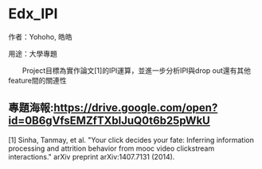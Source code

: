 # Edx_IPI

作者：Yohoho, 皓皓

用途：大學專題

　　Project目標為實作論文[1]的IPI運算，並進一步分析IPI與drop out還有其他feature間的關連性
  
專題海報:https://drive.google.com/open?id=0B6gVfsEMZfTXblJuQ0t6b25pWkU
------------------------------------------------------------------------------------------
[1] Sinha, Tanmay, et al. "Your click decides your fate: Inferring information processing and attrition behavior from mooc video clickstream interactions." arXiv preprint arXiv:1407.7131 (2014).
